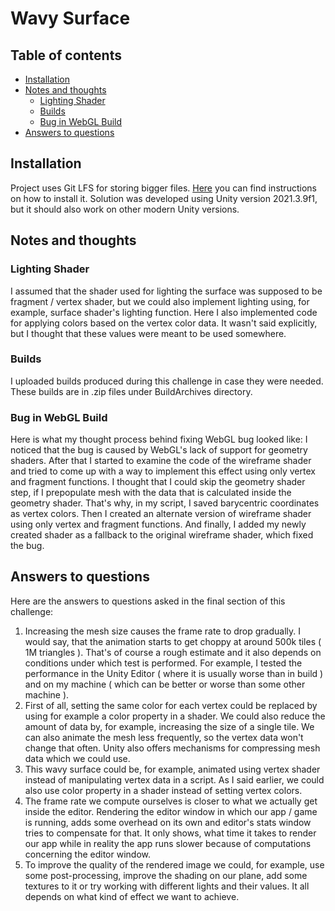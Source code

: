 # Wavy Surface

## Table of contents
* [Installation](#installation)
* [Notes and thoughts](#notes-and-thoughts)
    * [Lighting Shader](#lighting-shader)
    * [Builds](#builds)
    * [Bug in WebGL Build](#bug-in-webgl-build)
* [Answers to questions](#answers-to-questions)

## Installation
Project uses Git LFS for storing bigger files. [Here](https://docs.github.com/en/repositories/working-with-files/managing-large-files/installing-git-large-file-storage) you can find instructions on how to install it. Solution was developed using Unity version 2021.3.9f1, but it should also work on other modern Unity versions.

## Notes and thoughts

### Lighting Shader
I assumed that the shader used for lighting the surface was supposed to be fragment / vertex shader, but we could also implement lighting using, for example, surface shader's lighting function. Here I also implemented code for applying colors based on the vertex color data. It wasn't said explicitly, but I thought that these values were meant to be used somewhere.

### Builds
I uploaded builds produced during this challenge in case they were needed. These builds are in .zip files under BuildArchives directory.

### Bug in WebGL Build
Here is what my thought process behind fixing WebGL bug looked like: I noticed that the bug is caused by WebGL's lack of support for geometry shaders. After that I started to examine the code of the wireframe shader and tried to come up with a way to implement this effect using only vertex and fragment functions. I thought that I could skip the geometry shader step, if I prepopulate mesh with the data that is calculated inside the geometry shader. That's why, in my script, I saved barycentric coordinates as vertex colors. Then I created an alternate version of wireframe shader using only vertex and fragment functions. And finally, I added my newly created shader as a fallback to the original wireframe shader, which fixed the bug.

## Answers to questions
Here are the answers to questions asked in the final section of this challenge:
1. Increasing the mesh size causes the frame rate to drop gradually. I would say, that the animation starts to get choppy at around 500k tiles ( 1M triangles ). That's of course a rough estimate and it also depends on conditions under which test is performed. For example, I tested the performance in the Unity Editor ( where it is usually worse than in build ) and on my machine ( which can be better or worse than some other machine ).
2. First of all, setting the same color for each vertex could be replaced by using for example a color property in a shader. We could also reduce the amount of data by, for example, increasing the size of a single tile. We can also animate the mesh less frequently, so the vertex data won't change that often. Unity also offers mechanisms for compressing mesh data which we could use.
3. This wavy surface could be, for example, animated using vertex shader instead of manipulating vertex data in a script. As I said earlier, we could also use color property in a shader instead of setting vertex colors.
4. The frame rate we compute ourselves is closer to what we actually get inside the editor. Rendering the editor window in which our app / game is running, adds some overhead on its own and editor's stats window tries to compensate for that. It only shows, what time it takes to render our app while in reality the app runs slower because of computations concerning the editor window.
5. To improve the quality of the rendered image we could, for example, use some post-processing, improve the shading on our plane, add some textures to it or try working with different lights and their values. It all depends on what kind of effect we want to achieve.
